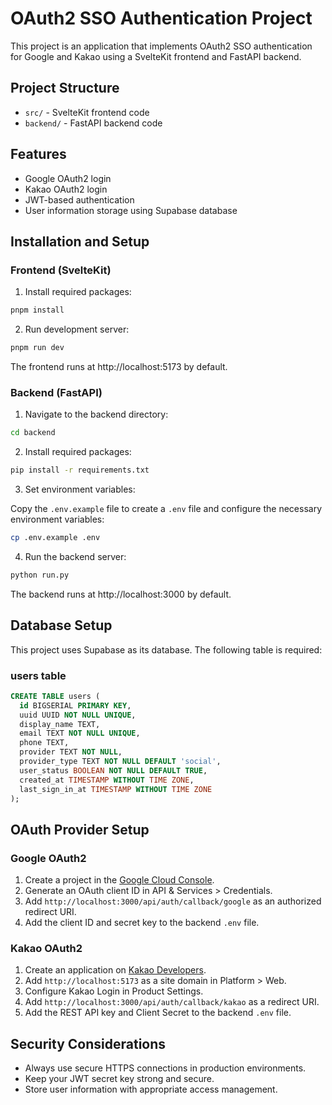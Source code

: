 # OAuth2 SSO Authentication Project

This project is an application that implements OAuth2 SSO authentication for Google and Kakao using a SvelteKit frontend and FastAPI backend.

## Project Structure

- `src/` - SvelteKit frontend code
- `backend/` - FastAPI backend code

## Features

- Google OAuth2 login
- Kakao OAuth2 login
- JWT-based authentication
- User information storage using Supabase database

## Installation and Setup

### Frontend (SvelteKit)

1. Install required packages:

```bash
pnpm install
```

2. Run development server:

```bash
pnpm run dev
```

The frontend runs at http://localhost:5173 by default.

### Backend (FastAPI)

1. Navigate to the backend directory:

```bash
cd backend
```

2. Install required packages:

```bash
pip install -r requirements.txt
```

3. Set environment variables:

Copy the `.env.example` file to create a `.env` file and configure the necessary environment variables:

```bash
cp .env.example .env
```

4. Run the backend server:

```bash
python run.py
```

The backend runs at http://localhost:3000 by default.

## Database Setup

This project uses Supabase as its database. The following table is required:

### users table

```sql
CREATE TABLE users (
  id BIGSERIAL PRIMARY KEY,
  uuid UUID NOT NULL UNIQUE,
  display_name TEXT,
  email TEXT NOT NULL UNIQUE,
  phone TEXT,
  provider TEXT NOT NULL,
  provider_type TEXT NOT NULL DEFAULT 'social',
  user_status BOOLEAN NOT NULL DEFAULT TRUE,
  created_at TIMESTAMP WITHOUT TIME ZONE,
  last_sign_in_at TIMESTAMP WITHOUT TIME ZONE
);
```

## OAuth Provider Setup

### Google OAuth2

1. Create a project in the [Google Cloud Console](https://console.cloud.google.com/).
2. Generate an OAuth client ID in API & Services > Credentials.
3. Add `http://localhost:3000/api/auth/callback/google` as an authorized redirect URI.
4. Add the client ID and secret key to the backend `.env` file.

### Kakao OAuth2

1. Create an application on [Kakao Developers](https://developers.kakao.com/).
2. Add `http://localhost:5173` as a site domain in Platform > Web.
3. Configure Kakao Login in Product Settings.
4. Add `http://localhost:3000/api/auth/callback/kakao` as a redirect URI.
5. Add the REST API key and Client Secret to the backend `.env` file.

## Security Considerations

- Always use secure HTTPS connections in production environments.
- Keep your JWT secret key strong and secure.
- Store user information with appropriate access management.
